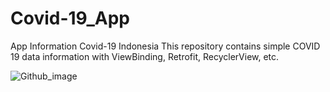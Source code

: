 # Covid-19_App
App Information Covid-19 Indonesia
This repository contains simple COVID 19 data information with ViewBinding, Retrofit, RecyclerView, etc.

![Github_image](https://user-images.githubusercontent.com/71767978/119169242-a1b56a80-ba16-11eb-8853-c401d007d148.png)
